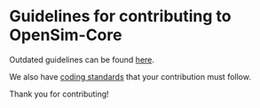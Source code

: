 Guidelines for contributing to OpenSim-Core
===========================================

Outdated guidelines can be found [here](http://simtk-confluence.stanford.edu:8080/display/OpenSim/Contributing+to+the+OpenSim+Source+Code).

We also have [coding standards](http://simtk-confluence.stanford.edu:8080/display/OpenSim/OpenSim+Coding+Standards) that your contribution must follow.

Thank you for contributing!

